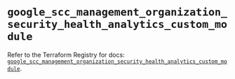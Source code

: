# `google_scc_management_organization_security_health_analytics_custom_module`

Refer to the Terraform Registry for docs: [`google_scc_management_organization_security_health_analytics_custom_module`](https://registry.terraform.io/providers/hashicorp/google-beta/6.47.0/docs/resources/google_scc_management_organization_security_health_analytics_custom_module).

